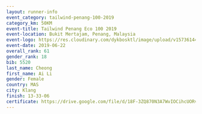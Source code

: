 ```yaml
--- 
layout: runner-info 
event_category: tailwind-penang-100-2019 
category_km: 50KM 
event-title: Tailwind Penang Eco 100 2019 
event-location: Bukit Mertajam, Penang, Malaysia 
event-logo: https://res.cloudinary.com/dykbosktl/image/upload/v1573614442/Logo/Logo_gqlzi3.jpg 
event-date: 2019-06-22 
overall_rank: 61
gender_rank: 18
bib: 5520
last_name: Cheong
first_name: Ai Li
gender: Female
country: MAS
city: Klang
finish: 13-33-06
certificate: https://drive.google.com/file/d/18F-3ZQ870N3A7WvIOCihcUORvHPxiyQw/view?usp=sharing
--- 
```

